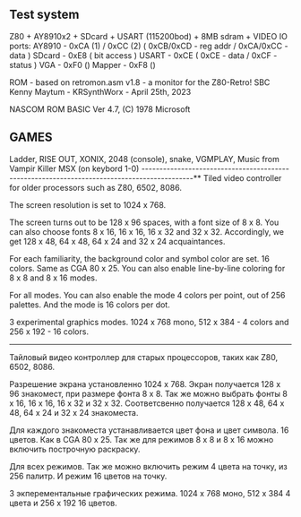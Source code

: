 Test system
-------------------------------------------------------------------
Z80 + AY8910x2 + SDcard + USART (115200bod) + 8MB sdram + VIDEO
IO ports:
AY8910 - 0xCA (1) / 0xCC (2) ( 0xCB/0xCD - reg addr / 0xCA/0xCC - data )
SDcard - 0xE8 ( bit access )
USART - 0xCE ( 0xCE - data / 0xCF - status )
VGA - 0xF0 ()
Mapper - 0xF8 ()

ROM - based on retromon.asm v1.8 - a monitor for the Z80-Retro! SBC	Kenny Maytum - KRSynthWorx - April 25th, 2023

NASCOM ROM BASIC Ver 4.7, (C) 1978 Microsoft

GAMES
----------------------------------------------------------------------
Ladder, 
RISE OUT, 
XONIX, 
2048 (console), 
snake, 
VGMPLAY, 
Music from Vampir Killer MSX (on keybord 1-0)
--------------------------------------------------------------------------------------------**
Tiled video controller for older processors such as Z80, 6502, 8086.

The screen resolution is set to 1024 x 768.

The screen turns out to be 128 x 96 spaces, with a font size of 8 x 8.
You can also choose fonts 8 x 16, 16 x 16, 16 x 32 and 32 x 32.
Accordingly, we get 128 x 48, 64 x 48, 64 x 24 and 32 x 24 acquaintances.

For each familiarity, the background color and symbol color are set. 16 colors. Same as CGA 80 x 25.
You can also enable line-by-line coloring for 8 x 8 and 8 x 16 modes.

For all modes.
You can also enable the mode 4 colors per point, out of 256 palettes.
And the mode is 16 colors per dot.

3 experimental graphics modes.
1024 x 768 mono, 512 x 384 - 4 colors and 256 x 192 - 16 colors.

--------------------------------------------------------------------------------------------------------

Тайловый видео контроллер для старых процессоров, таких как Z80, 6502, 8086. 

Разрешение экрана установленно 1024 x 768. 
Экран получается 128 x 96 знакомест,  при размере фонта 8 x 8.
Так же можно выбрать фонты 8 x 16, 16 x 16, 16 x 32 и 32 x 32.
Соответсвенно получается 128 x 48, 64 x 48, 64 x 24 и 32 x 24 знакоместа.

Для каждого знакоместа устанавливается цвет фона и цвет символа. 16 цветов. Как в CGA 80 x 25.
Так же для режимов 8 x 8 и 8 x 16 можно включить построчную раскраску.

Для всех режимов.
Так же можно включить режим 4 цвета на точку, из 256 палитр.
И режим 16 цветов на точку.

3 экперементальные графических режима.
1024 x 768 моно, 512 x 384 4 цвета и 256 x 192 16 цветов.
